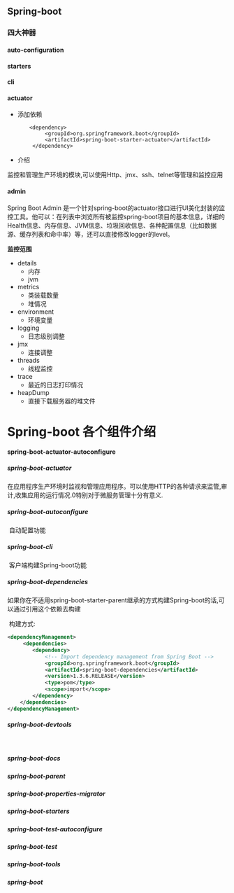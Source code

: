 ## Spring-boot

### 四大神器

#### auto-configuration



#### starters





#### cli



#### actuator

- 添加依赖

```
       <dependency>
            <groupId>org.springframework.boot</groupId>
            <artifactId>spring-boot-starter-actuator</artifactId>
        </dependency>
```

- 介绍

监控和管理生产环境的模块,可以使用Http、jmx、ssh、telnet等管理和监控应用



#### admin

Spring Boot Admin 是一个针对spring-boot的actuator接口进行UI美化封装的监控工具。他可以：在列表中浏览所有被监控spring-boot项目的基本信息，详细的Health信息、内存信息、JVM信息、垃圾回收信息、各种配置信息（比如数据源、缓存列表和命中率）等，还可以直接修改logger的level。

**监控范围**

- details
  - 内存
  - jvm
- metrics
  - 类装载数量
  - 堆情况
- environment
  - 环境变量
- logging
  - 日志级别调整
- jmx
  - 连接调整
- threads
  - 线程监控
- trace
  - 最近的日志打印情况
- heapDump
  - 直接下载服务器的堆文件







# Spring-boot 各个组件介绍

####  spring-boot-actuator-autoconfigure



##### spring-boot-actuator

​	在应用程序生产环境时监视和管理应用程序。可以使用HTTP的各种请求来监管,审计,收集应用的运行情况.0特别对于微服务管理十分有意义. 

##### spring-boot-autoconfigure

​	自动配置功能

##### spring-boot-cli

​	客户端构建Spring-boot功能

##### spring-boot-dependencies

​	如果你在不适用spring-boot-starter-parent继承的方式构建Spring-boot的话,可以通过引用这个依赖去构建

​	构建方式:

```xml
<dependencyManagement>
     <dependencies>
        <dependency>
            <!-- Import dependency management from Spring Boot -->
            <groupId>org.springframework.boot</groupId>
            <artifactId>spring-boot-dependencies</artifactId>
            <version>1.3.6.RELEASE</version>
            <type>pom</type>
            <scope>import</scope>
        </dependency>
    </dependencies>
</dependencyManagement>
```



##### spring-boot-devtools

​	

##### spring-boot-docs



##### spring-boot-parent



##### spring-boot-properties-migrator



##### spring-boot-starters



##### spring-boot-test-autoconfigure



##### spring-boot-test



##### spring-boot-tools



##### spring-boot
